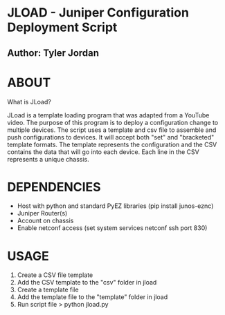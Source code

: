 # JLOAD - Juniper Configuration Deployment Script
## Author: Tyler Jordan

# ABOUT

What is JLoad?

JLoad is a template loading program that was adapted from a YouTube video. The purpose of this program is to deploy a configuration change to multiple devices. The script uses a template and csv file to assemble and push configurations to devices. It will accept both "set" and "bracketed" template formats. The template represents the configuration and the CSV contains the data that will go into each device. Each line in the CSV represents a unique chassis.

# DEPENDENCIES

- Host with python and standard PyEZ libraries (pip install junos-eznc)
- Juniper Router(s)
- Account on chassis
- Enable netconf access (set system services netconf ssh port 830)

# USAGE

1. Create a CSV file template
2. Add the CSV template to the "csv" folder in jload
3. Create a template file
4. Add the template file to the "template" folder in jload
5. Run script file > python jload.py

